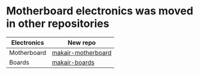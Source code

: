 # Motherboard electronics was moved in other repositories

| Electronics | New repo |
| --- | --- |
| Motherboard | [makair-motherboard](https://github.com/makers-for-life/makair-motherboard) |
| Boards | [makair-boards](https://github.com/makers-for-life/makair-boards) |
